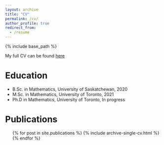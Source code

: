 ```yaml
---
layout: archive
title: "CV"
permalink: /cv/
author_profile: true
redirect_from:
  - /resume
---
```


{% include base_path %}

My full CV can be found [here](https://matt-koban.github.io/files.CV-3.pdf)

Education
======
* B.Sc. in Mathematics, University of Saskatchewan, 2020
* M.Sc. in Mathematics, University of Toronto, 2021
* Ph.D in Mathematics, University of Toronto, In progress



Publications
======
  <ul>{% for post in site.publications %}
    {% include archive-single-cv.html %}
  {% endfor %}</ul>
  
  

